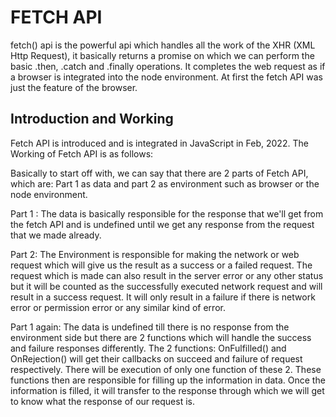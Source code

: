 # FETCH API
fetch() api is the powerful api which handles all the work of the XHR (XML Http Request), it basically returns a promise on which we can perform the basic .then, .catch and .finally operations. It completes the web request as if a browser is integrated into the node environment. At first the fetch API was just the feature of the browser.

## Introduction and Working
Fetch API is introduced and is integrated in JavaScript in Feb, 2022. The Working of Fetch API is as follows:

Basically to start off with, we can say that there are 2 parts of Fetch API, which are: Part 1 as data and part 2 as environment such as browser or the node environment. 

Part 1 : The data is basically responsible for the response that we'll get from the fetch API and is undefined until we get any response from the request that we made already. 

Part 2: The Environment is responsible for making the network or web request which will give us the result as a success or a failed request. The request which is made can also result in the server error or any other status but it will be counted as the successfully executed network request and will result in a success request. It will only result in a failure if there is network error or permission error or any similar kind of error.

Part 1 again: The data is undefined till there is no response from the environment side but there are 2 functions which will handle the success and failure responses differently. The 2 functions: OnFulfilled() and OnRejection() will get their callbacks on succeed and failure of request respectively. There will be execution of only one function of these 2. These functions then are responsible for filling up the information in data. Once the information is filled, it will transfer to the response through which we will get to know what the response of our request is.